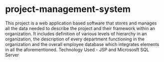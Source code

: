 # project-management-system
This project is a web application based software that stores and manages all the data needed to describe the project and their framework within an organization. It includes definition of various levels of hierarchy in an organization, the description of every department functioning in the organization and the overall employee database which integrates elements in all the aforementioned. Technology Used - JSP and Micrososft SQL Server
